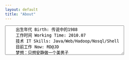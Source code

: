 ```yaml
---
layout: default
title: "About"
---
```


<div id="about"></div>

<form id="mtxform" name="mtxform">
	<span id="inputext" class="hidden">
	<textarea rows="6" cols="46" id="text" name="text">
	出生年代 Birth: 传说中的1988
	工作时间 Working Time: 2010.07
	技术 IT Skills: Java/Web/Hadoop/Nosql/Shell
	目前工作 Now: RD@JD
	梦想：只想安静做一个美男子
	</textarea>
	</span>
</form>

<!-- Blog Comments -->
<div class="media">
  <!-- UY BEGIN -->
  <div id="uyan_frame">
  </div>
  <script type="text/javascript" src="http://v2.uyan.cc/code/uyan.js?uid=1511840">
  </script>
  <!-- UY END -->
</div>

<script type="text/javascript" src="js/about.js"></script>
<script src="js/jquery-1.11.0.js"></script>
<script type="text/javascript">
            $(document).ready(function(){
            	alert("sdasd");
                document.getElementById('about').style['height'] = document.documentElement.clientHeight - document.getElementById('box').offsetHeight - 60 + 'px';
                mtx.init("about", 800, 150, [255,255,255], [255,64,0], [44,44,44]);
            });
</script>